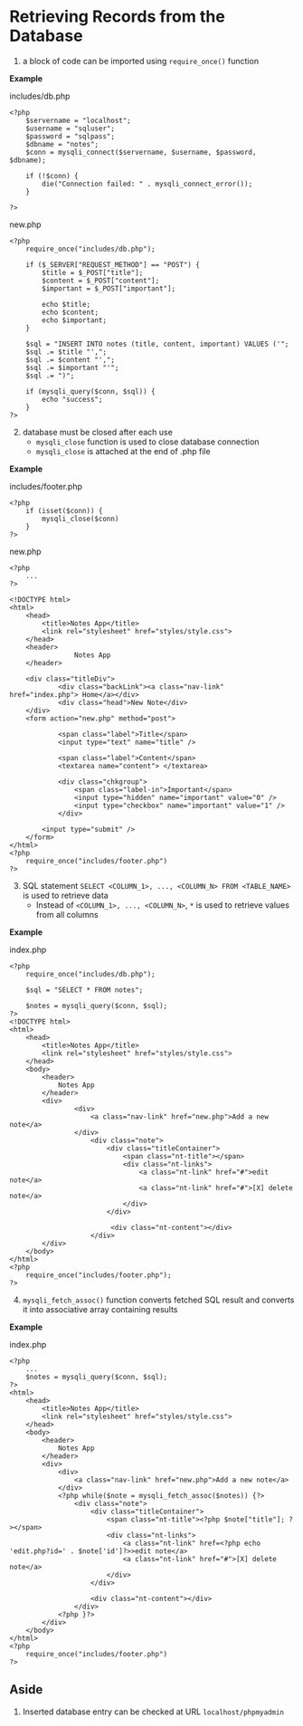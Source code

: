 # Retrieving Records from the Database

1. a block of code can be imported using `require_once()` function

**Example**

includes/db.php
```
<?php
    $servername = "localhost";
    $username = "sqluser";
    $password = "sqlpass";
    $dbname = "notes";
    $conn = mysqli_connect($servername, $username, $password, $dbname);

    if (!$conn) {
        die("Connection failed: " . mysqli_connect_error());
    }

?>
```

new.php
```
<?php
    require_once("includes/db.php");

    if ($_SERVER["REQUEST_METHOD"] == "POST") {
        $title = $_POST["title"];
        $content = $_POST["content"];
        $important = $_POST["important"];

        echo $title;
        echo $content;
        echo $important;
    }

    $sql = "INSERT INTO notes (title, content, important) VALUES ('";
    $sql .= $title "',";
    $sql .= $content "',";
    $sql .= $important "'";
    $sql .= ")";

    if (mysqli_query($conn, $sql)) {
        echo "success";
    }
?>
```

2. database must be closed after each use
    - `mysqli_close` function is used to close database connection
    - `mysqli_close` is attached at the end of .php file

**Example**

includes/footer.php
```
<?php
    if (isset($conn)) {
        mysqli_close($conn)
    }
?>
```

new.php
```
<?php
    ...
?>

<!DOCTYPE html>
<html>
    <head>
        <title>Notes App</title>
        <link rel="stylesheet" href="styles/style.css">
    </head>
    <header>
                Notes App
    </header>

    <div class="titleDiv">
            <div class="backLink"><a class="nav-link" href="index.php"> Home</a></div>
            <div class="head">New Note</div>
    </div>
    <form action="new.php" method="post">     

            <span class="label">Title</span>
            <input type="text" name="title" />
            
            <span class="label">Content</span>
            <textarea name="content"> </textarea>

            <div class="chkgroup">
                <span class="label-in">Important</span>
                <input type="hidden" name="important" value="0" />
                <input type="checkbox" name="important" value="1" />
            </div>
            
        <input type="submit" />
    </form>
</html>
<?php
    require_once("includes/footer.php")
?>
```

3. SQL statement `SELECT <COLUMN_1>, ..., <COLUMN_N> FROM <TABLE_NAME>` is used to retrieve data
    - Instead of `<COLUMN_1>, ..., <COLUMN_N>`, `*` is used to retrieve values from all columns

**Example**

index.php
```
<?php
    require_once("includes/db.php");

    $sql = "SELECT * FROM notes";

    $notes = mysqli_query($conn, $sql);
?>
<!DOCTYPE html>
<html>
    <head>
        <title>Notes App</title>
        <link rel="stylesheet" href="styles/style.css">
    </head>
    <body>
        <header> 
            Notes App
        </header>
        <div>
                <div>
                    <a class="nav-link" href="new.php">Add a new note</a>
                </div>
                    <div class="note">
                        <div class="titleContainer">
                            <span class="nt-title"></span>
                            <div class="nt-links">
                                <a class="nt-link" href="#">edit note</a>
                                <a class="nt-link" href="#">[X] delete note</a>
                            </div>                 
                        </div>
                    
                         <div class="nt-content"></div>
                    </div>
        </div> 
    </body>
</html>
<?php
    require_once("includes/footer.php");
?>
```

4. `mysqli_fetch_assoc()` function converts fetched SQL result and converts it into associative array containing results

**Example**

index.php
```
<?php
    ...
    $notes = mysqli_query($conn, $sql);
?>
<html>
    <head>
        <title>Notes App</title>
        <link rel="stylesheet" href="styles/style.css">
    </head>
    <body>
        <header> 
            Notes App
        </header>
        <div>
            <div>
                <a class="nav-link" href="new.php">Add a new note</a>
            </div>
            <?php while($note = mysqli_fetch_assoc($notes)) {?>
                <div class="note">
                    <div class="titleContainer">
                        <span class="nt-title"><?php $note["title"]; ?></span>
                        <div class="nt-links">
                            <a class="nt-link" href=<?php echo 'edit.php?id=' . $note['id']?>>edit note</a>
                            <a class="nt-link" href="#">[X] delete note</a>
                        </div>                 
                    </div>
                
                    <div class="nt-content"></div>
                </div>
            <?php }?>
        </div> 
    </body>
</html>
<?php
    require_once("includes/footer.php")
?>
```

## Aside

1. Inserted database entry can be checked at URL `localhost/phpmyadmin`

#